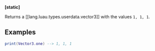 **[static]**

Returns a [[lang.luau.types.userdata.vector3]] with the values `1, 1, 1`.
## Examples
```Lua
print(Vector3.one) --> 1, 1, 1
```